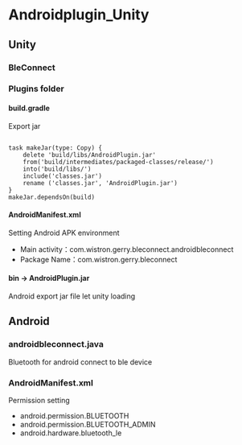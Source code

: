 # Androidplugin_Unity
## Unity
### BleConnect

### Plugins folder
#### build.gradle

Export jar

<pre><code>
task makeJar(type: Copy) {
    delete 'build/libs/AndroidPlugin.jar'
    from('build/intermediates/packaged-classes/release/')
    into('build/libs/')
    include('classes.jar')
    rename ('classes.jar', 'AndroidPlugin.jar')
}
makeJar.dependsOn(build)
</pre></code>

#### AndroidManifest.xml

Setting Android APK environment<br/>

* Main activity：com.wistron.gerry.bleconnect.androidbleconnect
* Package Name：com.wistron.gerry.bleconnect

#### bin -> AndroidPlugin.jar

Android export jar file let unity loading

## Android
### androidbleconnect.java<br/>

Bluetooth for android connect to ble device

### AndroidManifest.xml<br/>

Permission setting<br/>

* android.permission.BLUETOOTH
* android.permission.BLUETOOTH_ADMIN
* android.hardware.bluetooth_le
